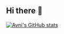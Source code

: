## Hi there 👋

<!--
**avmadhwesh/avmadhwesh** is a ✨ _special_ ✨ repository because its `README.md` (this file) appears on your GitHub profile.

Here are some ideas to get you started:

- 🔭 I’m currently working on ...
- 🌱 I’m currently learning ...
- 👯 I’m looking to collaborate on ...
- 🤔 I’m looking for help with ...
- 💬 Ask me about ...
- 📫 How to reach me: ...
- 😄 Pronouns: ...
- ⚡ Fun fact: ...
-->

[![Avni's GitHub stats](https://github-readme-stats.vercel.app/api?username=avmadhwesh)](https://github.com/anuraghazra/github-readme-stats)

